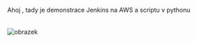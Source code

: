 Ahoj  , tady je demonstrace Jenkins na AWS a scriptu v pythonu <br><br><br>
![obrazek](https://github.com/user-attachments/assets/0e013691-78c5-4d0e-a015-90f19367ce2f)
